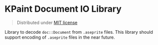 # KPaint Document IO Library

> Distributed under [MIT license](LICENSE.txt)

Library to decode `doc::Document` from `.aseprite` files. This
library should support encoding of `.aseprite` files in the near
future.
